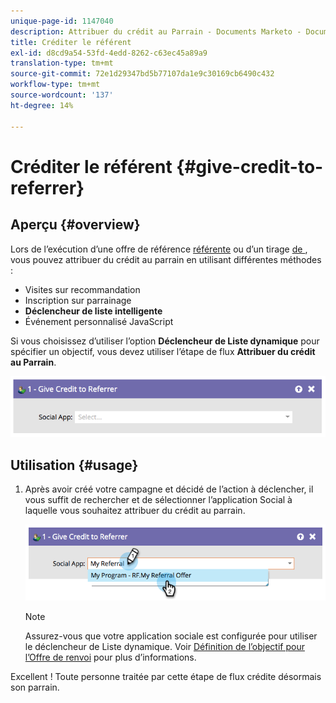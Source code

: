 ```yaml
---
unique-page-id: 1147040
description: Attribuer du crédit au Parrain - Documents Marketo - Documentation du produit
title: Créditer le référent
exl-id: d8cd9a54-53fd-4edd-8262-c63ec45a89a9
translation-type: tm+mt
source-git-commit: 72e1d29347bd5b77107da1e9c30169cb6490c432
workflow-type: tm+mt
source-wordcount: '137'
ht-degree: 14%

---
```


# Créditer le référent {#give-credit-to-referrer}

## Aperçu {#overview}

Lors de l’exécution d’une offre de référence [référente](/help/marketo/product-docs/demand-generation/social/referral-offers/create-a-referral-offer.md) ou d’un tirage [de ](/help/marketo/product-docs/demand-generation/social/sweepstakes/create-sweepstakes.md), vous pouvez attribuer du crédit au parrain en utilisant différentes méthodes :

* Visites sur recommandation
* Inscription sur parrainage
* **Déclencheur de liste intelligente**
* Événement personnalisé JavaScript

Si vous choisissez d’utiliser l’option **Déclencheur de Liste dynamique** pour spécifier un objectif, vous devez utiliser l’étape de flux **Attribuer du crédit au Parrain**.

![](assets/image2014-9-22-15-3a59-3a18.png)

## Utilisation {#usage}

1. Après avoir créé votre campagne et décidé de l’action à déclencher, il vous suffit de rechercher et de sélectionner l’application Social à laquelle vous souhaitez attribuer du crédit au parrain.

   ![](assets/image2014-9-22-15-3a59-3a39.png)

   >[!NOTE]
   >
   >Assurez-vous que votre application sociale est configurée pour utiliser le déclencheur de Liste dynamique. Voir [Définition de l’objectif pour l’Offre de renvoi](/help/marketo/product-docs/demand-generation/social/referral-offers/specify-goal-for-referral-offer.md) pour plus d’informations.

Excellent ! Toute personne traitée par cette étape de flux crédite désormais son parrain.
